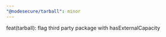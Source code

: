 ```yaml
---
"@nodesecure/tarball": minor
---
```


feat(tarball): flag third party package with hasExternalCapacity
